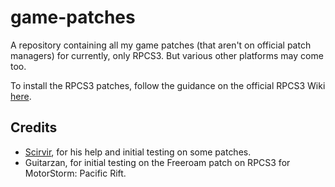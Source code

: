 # game-patches
A repository containing all my game patches (that aren't on official patch managers) for currently, only RPCS3. But various other platforms may come too.

To install the RPCS3 patches, follow the guidance on the official RPCS3 Wiki [here](https://wiki.rpcs3.net/index.php?title=Help:Game_Patches#:~:text=boot%20the%20game.-,Manually%20adding%20custom%20patches,-edit).

## Credits
- [Scirvir](https://www.youtube.com/Scirvir), for his help and initial testing on some patches.
- Guitarzan, for initial testing on the Freeroam patch on RPCS3 for MotorStorm: Pacific Rift.
